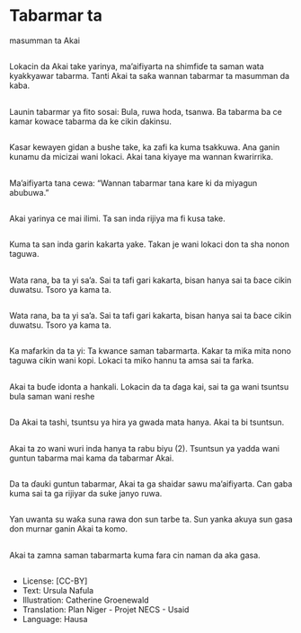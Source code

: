 # Tabarmar ta
masumman ta
Akai

##
Lokacin da Akai take
yarinya, ma’aifiyarta na
shimfiɗe ta saman wata
kyakkyawar tabarma.
Tanti Akai ta saƙa
wannan tabarmar ta
masumman da kaba.


##
Launin tabarmar ya fito
sosai: Bula, ruwa hoda,
tsanwa. Ba tabarma ba
ce kamar kowace
tabarma da ke cikin
ɗakinsu.


##
Ƙasar kewayen gidan a
bushe take, ka zafi ka
kuma tsakkuwa. Ana
ganin kunamu da
micizai wani lokaci. Akai
tana kiyaye ma wannan
ƙwarirrika.


##
Ma’aifiyarta tana cewa:
“Wannan tabarmar tana
kare ki da miyagun
abubuwa.”


##
Akai yarinya ce mai
ilimi. Ta san inda rijiya
ma fi kusa take.


##
Kuma ta san inda garin
kakarta yake. Takan je
wani lokaci don ta sha
nonon taguwa.


##
Wata rana, ba ta yi
sa’a. Sai ta tafi gari
kakarta, bisan hanya
sai ta ɓace cikin
duwatsu. Tsoro ya kama
ta.


##
Wata rana, ba ta yi
sa’a. Sai ta tafi gari
kakarta, bisan hanya
sai ta ɓace cikin
duwatsu. Tsoro ya kama
ta.


##
Ka mafarkin da ta yi: Ta
kwance saman
tabarmarta. Kakar ta
miƙa mita nono taguwa
cikin wani kopi. Lokaci
ta miƙo hannu ta amsa
sai ta farka.


##
Akai ta buɗe idonta a
hankali. Lokacin da ta
ɗaga kai, sai ta ga wani
tsuntsu bula saman
wani reshe


##
Da Akai ta tashi,
tsuntsu ya hira ya
gwada mata hanya.
Akai ta bi tsuntsun.


##
Akai ta zo wani wuri
inda hanya ta rabu biyu
(2). Tsuntsun ya yadda
wani guntun tabarma
mai kama da tabarmar
Akai.


##
Da ta ɗauki guntun
tabarmar, Akai ta ga
shaidar sawu
ma’aifiyarta. Can gaba
kuma sai ta ga rijiyar da
suke janyo ruwa.


##
Ƴan uwanta su waƙa
suna rawa don sun
tarbe ta. Sun yanka
akuya sun gasa don
murnar ganin Akai ta
komo.


##
Akai ta zamna saman
tabarmarta kuma fara
cin naman da aka gasa.


##
* License: [CC-BY]
* Text: Ursula Nafula
* Illustration: Catherine Groenewald
* Translation: Plan Niger - Projet NECS - Usaid
* Language: Hausa
